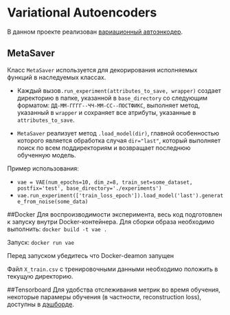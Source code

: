 # Variational Autoencoders

В данном проекте реализован [вариационный автоэнкодер](https://arxiv.org/abs/1312.6114). 

## MetaSaver 

Класс ```MetaSaver``` используется для декорирования исполняемых функций в наследуемых классах.

- Каждый вызов```.run_experiment(attributes_to_save, wrapper)``` создает директорию в папке, указанной в ```base_directory``` со следующим 
форматом: ```ДД-ММ-ГГГГ--ЧЧ-ММ-СС--ПОСТФИКС```, выполняет метод, указанный в ```wrapper``` и сохраняет все атрибуты, указанные в ```attributes_to_save```.

- ```MetaSaver``` реализует метод ```.load_model(dir)```, главной особенностью которого является обработка случая ```dir="last"```, который выполняет поиск по всем поддиректориям и возвращает последнюю обученную модель.

Пример использования:

- ```vae = VAE(num_epochs=10, dim_z=8, train_set=some_dataset, postfix='test', base_directory='./experiments')```
- ```vae.run_experiment(['train_loss_epoch']).load_model('last').generate_from_noise(some_data)```       

##Docker 
Для воспроизводимости эксперимента, весь код подготовлен к запуску внутри Docker-контейнера.
Для сборки образа необходимо выполнить:
```docker build -t vae .```

Запуск: ```docker run vae```

Перед запуском убедитесь что Docker-deamon запущен

Файл ```X_train.csv``` с тренировочными данными необходимо положить в текущую директорию.


##Tensorboard
Для удобства отслеживания метрик во время обучения, некоторые парамеры обучения (в частности, reconstruction loss), доступны в [дэшборде](localhost:6006).   